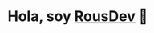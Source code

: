 <div align="center">
  <h1 align="center"> Hola, soy <a href="">RousDev</a> 🌹</h1>
</div>
<img src="">
